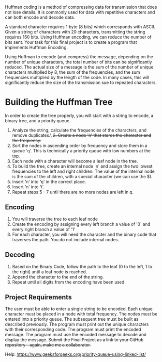 Huffman coding is a method of compressing data for transmission that does not lose details. It is commonly used for data with repetitive characters and can both encode and decode data.

A standard character requires 1 byte (8 bits) which corresponds with ASCII. Given a string of characters with 20 characters, transmitting the string requires 160 bits. Using Huffman encoding, we can reduce the number of bits sent. Your task for this final project is to create a program that implements Huffman Encoding.

Using Huffman to encode (and compress) the message, depending on the number of unique characters, the total number of bits can be significantly reduced. The actual size of a message is the sum of the number of unique characters multiplied by 8, the sum of the frequencies, and the sum frequencies multiplied by the length of the code. In many cases, this will significantly reduce the size of the transmission sue to repeated characters.

# Building the Huffman Tree
In order to create the tree properly, you will start with a string to encode, a binary tree, and a priority queue.

1. Analyze the string, calculate the frequencies of the characters, and remove duplicates.\ 
~~2. Create a node 'n' that stores the character and the frequency.~~
3. Sort the nodes in ascending order by frequency and store them in a queue 'q'. This is technically a priority queue with low numbers at the top.
4. Each node with a character will become a leaf node in the tree.
5. To build the tree, create an internal node 'n' and assign the two lowest frequencies to the left and right children. The value of the internal node is the sum of the children, with a special character (we can use the $).
6. Insert 'n' into 'q' in the correct place.
7. Insert 'n' into 't'.
8. Repeat steps 5 - 7 until there are no more nodes are left in q.

## Encoding
1. You will traverse the tree to each leaf node
2. Create the encoding by assigning every left branch a value of '0' and every right branch a value of '1'
3. For each character, you will need the character and the binary code that traverses the path. You do not include internal nodes.

## Decoding
1. Based on the Binary Code, follow the path to the leaf (0 to the left, 1 to the right) until a leaf node is reached.
2. Append the character to the end of the string.
3. Repeat until all digits from the encoding have been used.

## Project Requirements
The user must be able to enter a single string to be encoded.
Each unique character must be placed in a node with total frequency.
The nodes must be entered into a priority queue.
The subsequent tree must be built as described previously.
The program must print out the unique characters with their corresponding code.
The program must print the encoded message.
The program must use the encoded message to decode and display the message.
~~Submit the Final Project as a link to your GitHub repository - again, make me a collaborator.~~

Help: https://www.geeksforgeeks.org/priority-queue-using-linked-list/
